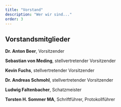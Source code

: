 ```yaml
---
title: "Vorstand"
description: "Wer wir sind..."
order: 3
---
```


## Vorstandsmitglieder

**Dr. Anton Beer**, Vorsitzender

**Sebastian von Meding**, stellvertretender Vorsitzender

**Kevin Fuchs**, stellvertretender Vorsitzender

**Dr. Andreas Schmohl**, stellvertretender Vorsitzender

**Ludwig Faltenbacher**, Schatzmeister

**Torsten H. Sommer MA**, Schriftführer, Protokollführer
